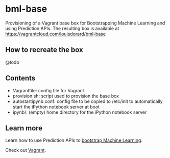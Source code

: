 bml-base
========

Provisioning of a Vagrant base box for Bootstrapping Machine Learning and using Prediction APIs. The resulting box is available at https://vagrantcloud.com/louisdorard/bml-base

## How to recreate the box

@todo

## Contents

* Vagrantfile: config file for Vagrant
* provision.sh: script used to provision the base box
* autostartipynb.conf: config file to be copied to /etc/init to automatically start the iPython notebook server at boot
* ipynb/: (empty) home directory for the iPython notebook server

## Learn more

Learn how to use Prediction APIs to [bootstrap Machine Learning](http://www.louisdorard.com/machine-learning-book).

Check out [Vagrant](http://vagrantup.com/).
